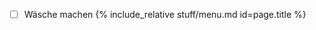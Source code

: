  - [ ] Wäsche machen
{%  include_relative stuff/menu.md id=page.title %}

<!--stackedit_data:
eyJoaXN0b3J5IjpbLTE0MTkzNTM1MjBdfQ==
-->